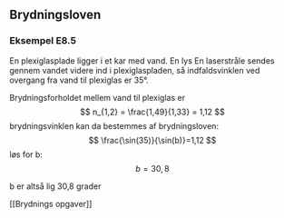 
## Brydningsloven


### Eksempel E8.5
En plexiglasplade ligger i et kar med vand. En lys En laserstråle sendes gennem vandet videre ind i plexiglaspladen, så indfaldsvinklen ved overgang fra vand til plexiglas er 35°.

Brydningsforholdet mellem vand til plexiglas er
$$
n_{1,2} = \frac{1,49}{1,33} = 1,12
$$
brydningsvinklen kan da bestemmes af brydningsloven:
$$
\frac{\sin(35)}{\sin(b)}=1,12
$$
løs for b:
$$
b=30,8
$$

b er altså lig 30,8 grader

[[Brydnings opgaver]]